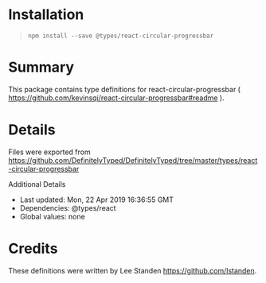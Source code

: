 # Installation
> `npm install --save @types/react-circular-progressbar`

# Summary
This package contains type definitions for react-circular-progressbar ( https://github.com/kevinsqi/react-circular-progressbar#readme ).

# Details
Files were exported from https://github.com/DefinitelyTyped/DefinitelyTyped/tree/master/types/react-circular-progressbar

Additional Details
 * Last updated: Mon, 22 Apr 2019 16:36:55 GMT
 * Dependencies: @types/react
 * Global values: none

# Credits
These definitions were written by Lee Standen <https://github.com/lstanden>.
